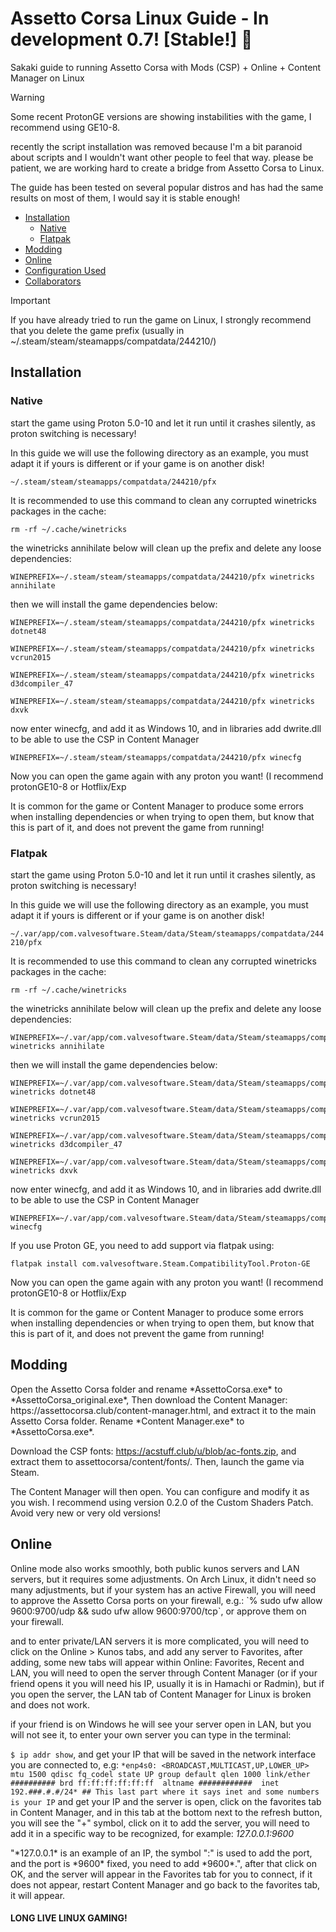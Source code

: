 # Assetto Corsa Linux Guide - In development 0.7! [Stable!] 🌠 
Sakaki guide to running Assetto Corsa with Mods (CSP) + Online + Content Manager on Linux<br>

> [!WARNING]
> <p>Some recent ProtonGE versions are showing instabilities with the game, I recommend using GE10-8.</p>  
> <p>recently the script installation was removed
> because I'm a bit paranoid about scripts and I wouldn't want other people to feel that way.  
> please be patient, we are working hard to create a bridge from Assetto Corsa to Linux.</p>
> <p>The guide has been tested on several popular distros and has had the same results on most of them, I would say it is stable enough!</p>

- [Installation](#installation)
  - [Native](#native)
  - [Flatpak](#flatpak)
- [Modding](#modding)
- [Online](#online)
- [Configuration Used](doc)
- [Collaborators](doc/thanks-to-collaborators.md)

> [!IMPORTANT]
> <p>If you have already tried to run the game on Linux, I strongly recommend that you delete the game prefix (usually in ~/.steam/steam/steamapps/compatdata/244210/)

## Installation
 ### Native

start the game using Proton 5.0-10 and let it run until it crashes silently, as proton switching is necessary!

In this guide we will use the following directory as an example, you must adapt it if yours is different or if your game is on another disk!

`~/.steam/steam/steamapps/compatdata/244210/pfx`

It is recommended to use this command to clean any corrupted winetricks packages in the cache:

	rm -rf ~/.cache/winetricks

the winetricks annihilate below will clean up the prefix and delete any loose dependencies:

	WINEPREFIX=~/.steam/steam/steamapps/compatdata/244210/pfx winetricks annihilate

then we will install the game dependencies below:

	WINEPREFIX=~/.steam/steam/steamapps/compatdata/244210/pfx winetricks dotnet48

	WINEPREFIX=~/.steam/steam/steamapps/compatdata/244210/pfx winetricks vcrun2015
	
	WINEPREFIX=~/.steam/steam/steamapps/compatdata/244210/pfx winetricks d3dcompiler_47
	
	WINEPREFIX=~/.steam/steam/steamapps/compatdata/244210/pfx winetricks dxvk
	
now enter winecfg, and add it as Windows 10, and in libraries add dwrite.dll to be able to use the CSP in Content Manager

	WINEPREFIX=~/.steam/steam/steamapps/compatdata/244210/pfx winecfg

<p>Now you can open the game again with any proton you want! (I recommend protonGE10-8 or Hotflix/Exp</p>
<p>It is common for the game or Content Manager to produce some errors when installing dependencies or when trying to open them, but know that this is part of it, and does not prevent the game from running!</p>

 ### Flatpak
 
start the game using Proton 5.0-10 and let it run until it crashes silently, as proton switching is necessary!

In this guide we will use the following directory as an example, you must adapt it if yours is different or if your game is on another disk!

`~/.var/app/com.valvesoftware.Steam/data/Steam/steamapps/compatdata/244210/pfx`

It is recommended to use this command to clean any corrupted winetricks packages in the cache:

	rm -rf ~/.cache/winetricks

the winetricks annihilate below will clean up the prefix and delete any loose dependencies:

	WINEPREFIX=~/.var/app/com.valvesoftware.Steam/data/Steam/steamapps/compatdata/244210/pfx winetricks annihilate

then we will install the game dependencies below:

	WINEPREFIX=~/.var/app/com.valvesoftware.Steam/data/Steam/steamapps/compatdata/244210/pfx winetricks dotnet48

	WINEPREFIX=~/.var/app/com.valvesoftware.Steam/data/Steam/steamapps/compatdata/244210/pfx winetricks vcrun2015
	
	WINEPREFIX=~/.var/app/com.valvesoftware.Steam/data/Steam/steamapps/compatdata/244210/pfx winetricks d3dcompiler_47
	
	WINEPREFIX=~/.var/app/com.valvesoftware.Steam/data/Steam/steamapps/compatdata/244210/pfx winetricks dxvk
now enter winecfg, and add it as Windows 10, and in libraries add dwrite.dll to be able to use the CSP in Content Manager
	
	WINEPREFIX=~/.var/app/com.valvesoftware.Steam/data/Steam/steamapps/compatdata/244210/pfx winecfg
	
If you use Proton GE, you need to add support via flatpak using:

	flatpak install com.valvesoftware.Steam.CompatibilityTool.Proton-GE
<p>Now you can open the game again with any proton you want! (I recommend protonGE10-8 or Hotflix/Exp</p>
<p>It is common for the game or Content Manager to produce some errors when installing dependencies or when trying to open them, but know that this is part of it, and does not prevent the game from running!</p>
 
## Modding

<p>Open the Assetto Corsa folder and rename *AssettoCorsa.exe* to *AssettoCorsa_original.exe*, Then download the Content Manager: https://assettocorsa.club/content-manager.html, and extract it to the main Assetto Corsa folder. Rename *Content Manager.exe* to *AssettoCorsa.exe*.  
	
Download the CSP fonts: https://acstuff.club/u/blob/ac-fonts.zip, and extract them to assettocorsa/content/fonts/. Then, launch the game via Steam.</p>
<p>The Content Manager will then open. You can configure and modify it as you wish. I recommend using version 0.2.0 of the Custom Shaders Patch. Avoid very new or very old versions!</p>

## Online

<p>Online mode also works smoothly, both public kunos servers and LAN servers, but it requires some adjustments. On Arch Linux, it didn't need so many adjustments, but if your system has an active Firewall, you will need to approve the Assetto Corsa ports on your firewall, e.g.: `% sudo ufw allow 9600:9700/udp && sudo ufw allow 9600:9700/tcp`, or approve them on your firewall.</p>

<p>and to enter private/LAN servers it is more complicated, you will need to click on the Online > Kunos tabs, and add any server to Favorites, after adding, some new tabs will appear within Online: Favorites, Recent and LAN, you will need to open the server through Content Manager (or if your friend opens it you will need his IP, usually it is in Hamachi or Radmin), but if you open the server, the LAN tab of Content Manager for Linux is broken and does not work.</p>
</p>if your friend is on Windows he will see your server open in LAN, but you will not see it, to enter your own server you can type in the terminal: 
<p>
  
`$ ip addr show`, and get your IP that will be saved in the network interface you are connected to, e.g: `*enp4s0: <BROADCAST,MULTICAST,UP,LOWER_UP> mtu 1500 qdisc fq_codel state UP group default qlen 1000
link/ether ########## brd ff:ff:ff:ff:ff:ff 
altname ############ 
inet 192.###.#.#/24* ## This last part where it says inet and some numbers is your IP`
and get your IP and the server is open, click on the favorites tab in Content Manager, and in this tab at the bottom next to the refresh button, you will see the "+" symbol, click on it to add the server, you will need to add it in a specific way to be recognized, for example: *127.0.0.1:9600*</p>
<p>"*127.0.0.1* is an example of an IP, the symbol ":" is used to add the port, and the port is *9600* fixed, you need to add *9600*.", after that click on OK, and the server will appear in the Favorites tab for you to connect, if it does not appear, restart Content Manager and go back to the favorites tab, it will appear.
</p>

#### LONG LIVE LINUX GAMING!

